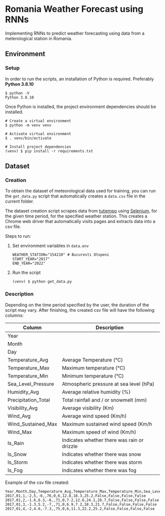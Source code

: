# Romania Weather Forecast using RNNs

Implementing RNNs to predict weather forecasting using data from a meterological station in Romania.

## Environment

### Setup

In order to run the scripts, an installation of Python is required. Preferably **Python 3.8.10**

    $ python -V
    Python 3.8.10

Once Python is installed, the project environment dependencies should be installed.

    # Create a virtual environment
    $ python -m venv venv

    # Activate virtual environment
    $ . venv/bin/activate

    # Install project dependencies
    (venv) $ pip install -r requirements.txt

## Dataset

### Creation

To obtain the dataset of meteorological data used for training, you can run the `get_data.py` script that automatically creates a `data.csv` file in the current folder.

The dataset creation script scrapes data from [tutiempo](https://en.tutiempo.net/climate/romania/2/) using [Selenium](https://www.selenium.dev/), for the given time period, for the specified weather station. This creates a Chrome web driver that automatically visits pages and extracts data into a csv file.

Steps to run:

1.  Set environment variables in `data.env`

        WEATHER_STATION="154210" # Bucuresti Otopeni
        START_YEAR="2017"
        END_YEAR="2022"

2.  Run the script

        (venv) $ python get_data.py

### Description

Depending on the time period specified by the user, the duration of the script may vary. After finishing, the created csv file will have the following columns:

| Column              | Description                                 |
| ------------------- | ------------------------------------------- |
| Year                |                                             |
| Month               |                                             |
| Day                 |                                             |
| Temperature_Avg     | Average Temperature (°C)                    |
| Temperature_Max     | Maximum temperature (°C)                    |
| Temperature_Min     | Minimum temperature (°C)                    |
| Sea_Level_Pressure  | Atmospheric pressure at sea level (hPa)     |
| Humidity_Avg        | Average relative humidity (%)               |
| Precipitation_Total | Total rainfall and / or snowmelt (mm)       |
| Visibility_Avg      | Average visibility (Km)                     |
| Wind_Avg            | Average wind speed (Km/h)                   |
| Wind_Sustained_Max  | Maximum sustained wind speed (Km/h          |
| Wind_Max            | Maximum speed of wind (Km/h)                |
| Is_Rain             | Indicates whether there was rain or drizzle |
| Is_Snow             | Indicates whether there was snow            |
| Is_Storm            | Indicates whether there was storm           |
| Is_Fog              | Indicates whether there was fog             |

Example of the csv file created:

    Year,Month,Day,Temperature_Avg,Temperature_Max,Temperature_Min,Sea_Level_Pressure,Humidity_Avg,Precipitation_Total,Visibility_Avg,Wind_Avg,Wind_Sustained_Max,Wind_Max,Is_Rain,Is_Snow,Is_Storm,Is_Fog
    2017,01,1,-2,5,-6,,76,0,6,12.8,18.3,25.2,False,False,False,False
    2017,01,2,-1.6,6.3,-6,,71,0,7.2,12.6,24.1,28.7,False,False,False,False
    2017,01,3,-1.3,5.2,-7,,71,0,6.9,7.2,18.3,21.7,False,False,False,False
    2017,01,4,-2,4.6,-7.3,,75,0,6,11.3,22.2,25.2,False,False,False,False
